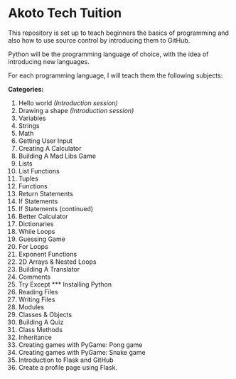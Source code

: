 # Akoto Tech Tuition

This repository is set up to teach beginners the basics of programming and also how to use source control by introducing them to GitHub.

Python will be the programming language of choice, with the idea of introducing new languages.

For each programming language, I will teach them the following subjects:

**Categories:**
1. Hello world *(Introduction session)*
2. Drawing a shape *(Introduction session)*
3.  Variables
4.  Strings
5.  Math
6.  Getting User Input
7.  Creating A Calculator
8.  Building A Mad Libs Game
9.  Lists
10. List Functions
11. Tuples
12. Functions
13. Return Statements
14. If Statements
15. If Statements (continued)
16. Better Calculator
17. Dictionaries
18. While Loops
19. Guessing Game
20. For Loops
21. Exponent Functions
22. 2D Arrays & Nested Loops
23. Building A Translator
24. Comments
25. Try Except
*** Installing Python
26. Reading Files
27. Writing Files
28. Modules
29. Classes & Objects
30. Building A Quiz
31. Class Methods
32. Inheritance
33. Creating games with PyGame: Pong game
34. Creating games with PyGame: Snake game
35. Introduction to Flask and GitHub
36. Create a profile page using Flask.